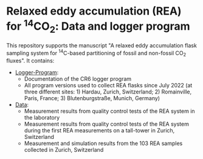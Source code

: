 # Relaxed eddy accumulation (REA) for <sup>14</sup>CO<sub>2</sub>: Data and logger program

This repository supports the manuscript "A relaxed eddy accumulation flask sampling system for <sup>14</sup>C-based partitioning of fossil and non-fossil CO<sub>2</sub> fluxes". It contains:

- [Logger-Program](https://github.com/AKKunz/REA_flask_data_and_logger_program_Zurich-Hardau/tree/main/Logger-Program):
  - Documentation of the CR6 logger program
  - All program versions used to collect REA flasks since July 2022 (at three different sites: 1) Hardau, Zurich, Switzerland; 2) Romainville, Paris, France; 3) Blutenburgstraße, Munich, Germany)
- [Data](https://github.com/AKKunz/REA_flask_data_and_logger_program_Zurich-Hardau/tree/main/Data):
  -  Measurement results from quality control tests of the REA system in the laboratory
  -  Measurement results from quality control tests of the REA system during the first REA measurements on a tall-tower in Zurich, Switzerland
  -  Measurement and simulation results from the 103 REA samples collected in Zurich, Switzerland
